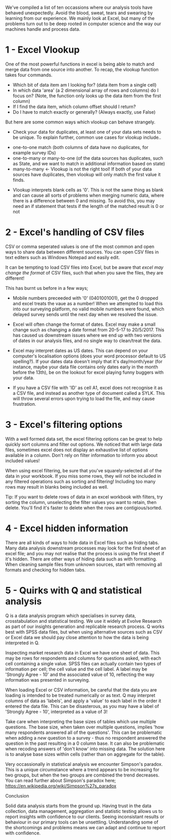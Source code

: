 We've compiled a list of ten occassions where our analysis tools have behaved unexpectedly. Avoid the blood, sweat, tears and swearing by learning from our experience. We mainly look at Excel, but many of the problems turn out to be deep rooted in computer science and the way our machines handle and process data.

# 1 - Excel Vlookup
One of the most powerful functions in excel is being able to match and merge data from one source into another. To recap, the vlookup function takes four commands.
*  Which bit of data item am I looking for? (data item from a single cell) 
*  In which data 'area' (a 2 dimensional array of rows and columns) do I focus on? (Note, the function only looks up the data item from the first column)
*  If I find the data item, which column offset should I return?
*  Do I have to match exactly or generally? (Always exactly, use False)

But here are some common ways which vlookup can behave strangely.
*  Check your data for duplicates, at least one of your data sets needs to be unique. To explain further, common use cases for vlookup include..
  - one-to-one match (both columns of data have no duplicates, for example survey IDs)
  - one-to-many or many-to-one (of the data sources has duplicates, such as State, and we want to match in additional information based on state)
  - many-to-many <- Vlookup is not the right tool! If both of your data sources have duplicates, then vlookup will only match the first value it finds.
*  Vlookup interprets blank cells as '0'. This is not the same thing as blank and can cause all sorts of problems when merging numeric data, where there is a difference between 0 and missing. To avoid this, you may need an if statement that tests if the length of the matched result is 0 or not

# 2 - Excel's handling of CSV files

CSV or comma seperated values is one of the most common and open ways to share data between different sources. You can open CSV files in text editers such as Windows Notepad and easily edit.

It can be tempting to load CSV files into Excel, but be aware that *excel may change the format* of CSV files, such that when you save the files, they are different!

This has burnt us before in a few ways;
*  Mobile numbers preceeded with '0' (0401001001), get the 0 dropped and excel treats the vaue as a number! When we attempted to load this into our surveying platform, no valid mobile numbers were found, which delayed survey sends until the next day when we resolved the issue.

*  Excel will often change the format of dates. Excel may make a small change such as changing a date format from 20-5-17 to 20/5/2017. This has caused us downstream issues where we end up with two versions of dates in our analysis files, and no single way to clean/treat the data.

*  Excel may interpret dates as US dates. This can depend on your computer's localisation options (does your word processor default to US spelling?). If your dates data doesn't imply that it's day/month/year (for instance, maybe your data file contains only dates early in the month before the 13th), be on the lookout for excel playing funny buggers with your data.

*  If you have a CSV file with 'ID' as cell A1, excel does not recognise it as a CSV file, and instead as another type of document called a SYLK. This will throw several errors upon trying to load the file, and may cause frustration.

# 3 - Excel's filtering options

With a well formed data set, the excel filtering options can be great to help quickly sort columns and filter out options. We noticed that with large data files, sometimes excel does not display an exhaustive list of options available in a column. Don't rely on filter information to inform you about included values!

When using excel filtering, be sure that you've squarely-selected all of the data in your workbook. If you miss some rows, they will not be included in any filtered operations such as sorting and filtering! Including too many rows may result in blanks being included as well.

Tip: If you want to delete rows of data in an excel workbook with filters, try sorting the column, unselecting the filter values you want to retain, then delete. You'll find it's faster to delete when the rows are contigious/sorted.

# 4 - Excel hidden information

There are all kinds of ways to hide data in Excel files such as hiding tabs. Many data analysis downstream processes may look for the first sheet of an excel file; and you may not realise that the process is using the first sheet if it's hidden. There are other ways of hiding data such as with formatting. When cleaning sample files from unknown sources, start with removing all formats and checking for hidden tabs. 

# 5 - Quirks with Q and statistical analysis

Q is a data analysis program which specialises in survey data, crosstabulation and statistical testing. We use it widely at Evolve Research as part of our insights generation and replicable research process. Q works best with SPSS data files, but when using alternative sources such as CSV or Excel data we should pay close attention to how the data is being interpreted in Q.  

Inspecting market research data in Excel we have one sheet of data. This may be rows for respondents and columns for questions asked, with each cell containing a single value. SPSS files can actually contain two types of information per cell; the cell value and the cell label. A label may be 'Strongly Agree - 10' and the associated value of 10, reflecting the way information was presented in surveying.  

When loading Excel or CSV information, be careful that the data you are loading is intended to be treated numerically or as text. Q may interpret columns of data as 'labels', and apply a 'value' to each label in the order it entered the data file. This can be disasterous, as you may have a label of 'Strongly Agree - 10', interpreted as a value of 3!

Take care when interpreting the base sizes of tables which use multiple questions. The base size, when taken over multiple questions, implies 'how many respondents answered all of the questions'. This can be problematic when adding a *new* question to a survey - thus no respondent answered the question in the past resulting in a 0 column base. It can also be problematic when recoding answers of 'don't know' into missing data. The solution here is to analyse base sizes within cells (rather than on aggregate for the table).

Very occassionally in statistical analysis we encounter Simpson's paradox. This is a unique circumstance where a trend appears to be increasing for two groups, but when the two groups are combined the trend decreases. You can read further about Simpson's paradox here;
https://en.wikipedia.org/wiki/Simpson%27s_paradox

Conclusion

Solid data analysis starts from the ground up. Having trust in the data collection, data management, aggregation and statistic testing allows us to report insights with confidence to our clients. Seeing inconsistant results or behaviour in our primary tools can be unsettling. Understanding some of the shortcomings and problems means we can adapt and continue to report with confidence.

